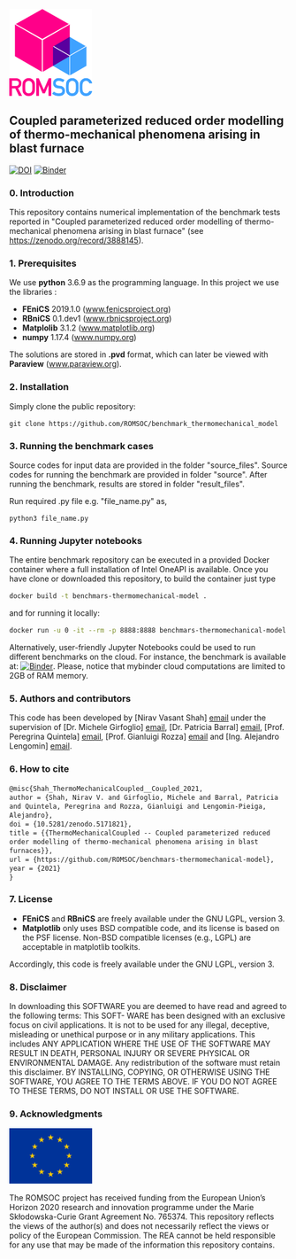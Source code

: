 <img src="documentation/images/ROMSOC_Logo.png" alt="ROMSOC logo"  width="150"/>

## Coupled parameterized reduced order modelling of thermo-mechanical phenomena arising in blast furnace ##
[![DOI](https://zenodo.org/badge/DOI/10.5281/zenodo.5171821.svg)](https://doi.org/10.5281/zenodo.5171821) [![Binder](https://mybinder.org/badge_logo.svg)](https://mybinder.org/v2/gh/ROMSOC/benchmars-thermomechanical-model/HEAD?labpath=source/mechanical_model/benchmark_mechanical.ipynb)

### 0. Introduction

This repository contains numerical implementation of the benchmark tests reported in "Coupled parameterized reduced order modelling of thermo-mechanical phenomena arising in blast furnace" (see https://zenodo.org/record/3888145). 

### 1. Prerequisites

We use **python** 3.6.9 as the programming language. In this project we use the libraries :
* **FEniCS** 2019.1.0 (www.fenicsproject.org)
* **RBniCS** 0.1.dev1 (www.rbnicsproject.org)
* **Matplolib** 3.1.2 (www.matplotlib.org)
* **numpy** 1.17.4 (www.numpy.org)

The solutions are stored in **.pvd** format, which can later be viewed with **Paraview** (www.paraview.org).

### 2. Installation

Simply clone the public repository:

```
git clone https://github.com/ROMSOC/benchmark_thermomechanical_model
```

### 3. Running the benchmark cases

Source codes for input data are provided in the folder "source_files". Source codes for running the benchmark are provided in folder "source". After running the benchmark, results are stored in folder "result_files".

Run required .py file e.g. "file_name.py" as,
```
python3 file_name.py
```

### 4. Running Jupyter notebooks
The entire benchmark repository can be executed in a provided Docker container where a full installation of Intel OneAPI is available. Once you have clone or downloaded this repository, to build the container just type
```bash
docker build -t benchmars-thermomechanical-model . 
```
and for running it locally:
```bash
docker run -u 0 -it --rm -p 8888:8888 benchmars-thermomechanical-model jupyter-lab --ip=0.0.0.0 --port=8888 --allow-root
```

Alternatively, user-friendly Jupyter Notebooks could be used to run different benchmarks on the cloud. For instance, the benchmark is available at:
[![Binder](https://mybinder.org/badge_logo.svg)](https://mybinder.org/v2/gh/ROMSOC/benchmars-thermomechanical-model/HEAD?labpath=source/mechanical_model/benchmark_mechanical.ipynb). Please, notice that mybinder cloud computations are limited to 2GB of RAM memory.

### 5. Authors and contributors

This code has been developed by [Nirav Vasant Shah] [email](mailto:shah.nirav@sissa.it) under the supervision of [Dr. Michele Girfoglio] [email](mailto:michele.girfoglio@sissa.it), [Dr. Patricia Barral] [email](mailto:patricia.barral@usc.es), [Prof. Peregrina Quintela] [email](mailto:peregrina.quintela@itmati.com), [Prof. Gianluigi Rozza] [email](mailto:gianluigi.rozza@sissa.it) and [Ing. Alejandro Lengomin] [email](mailto:alejandro.lengomin@arcelormittal.com).

### 6. How to cite

	@misc{Shah_ThermoMechanicalCoupled__Coupled_2021,
	author = {Shah, Nirav V. and Girfoglio, Michele and Barral, Patricia and Quintela, Peregrina and Rozza, Gianluigi and Lengomin-Pieiga, Alejandro},
	doi = {10.5281/zenodo.5171821},
	title = {{ThermoMechanicalCoupled -- Coupled parameterized reduced order modelling of thermo-mechanical phenomena arising in blast furnaces}},
	url = {https://github.com/ROMSOC/benchmars-thermomechanical-model},
	year = {2021}
	}

### 7. License

* **FEniCS** and **RBniCS** are freely available under the GNU LGPL, version 3.
* **Matplotlib** only uses BSD compatible code, and its license is based on the PSF license. Non-BSD compatible licenses (e.g., LGPL) are acceptable in matplotlib toolkits.

Accordingly, this code is freely available under the GNU LGPL, version 3.

### 8. Disclaimer
In downloading this SOFTWARE you are deemed to have read and agreed to the following terms: This SOFT- WARE has been designed with an exclusive focus on civil applications. It is not to be used for any illegal, deceptive, misleading or unethical purpose or in any military applications. This includes ANY APPLICATION WHERE THE USE OF THE SOFTWARE MAY RESULT IN DEATH, PERSONAL INJURY OR SEVERE PHYSICAL OR ENVIRONMENTAL DAMAGE. Any redistribution of the software must retain this disclaimer. BY INSTALLING, COPYING, OR OTHERWISE USING THE SOFTWARE, YOU AGREE TO THE TERMS ABOVE. IF YOU DO NOT AGREE TO THESE TERMS, DO NOT INSTALL OR USE THE SOFTWARE.

### 9. Acknowledgments
<img src="documentation/images/logos/EU_Flag.png" alt="EU Flag"  width="150"/>

The ROMSOC project has received funding from the European Union’s Horizon 2020 research and innovation programme under the Marie Skłodowska-Curie Grant Agreement No. 765374. This repository reflects the views of the author(s) and does not necessarily reflect the views or policy of the European Commission. The REA cannot be held responsible for any use that may be made of the information this repository contains.
